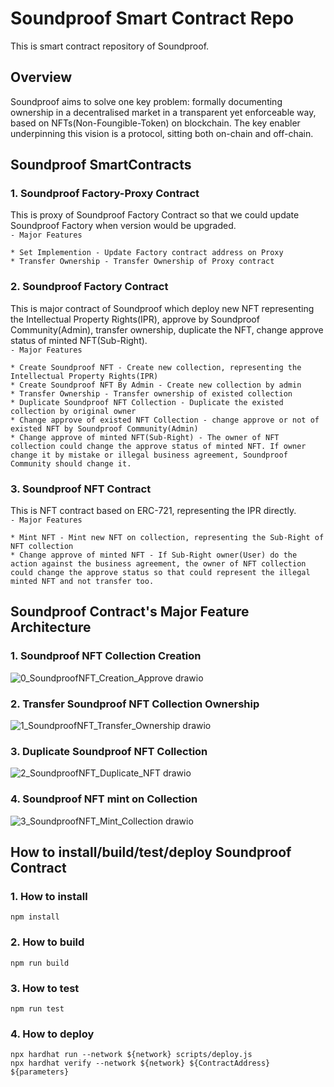 # Soundproof Smart Contract Repo

This is smart contract repository of Soundproof.
## Overview
Soundproof aims to solve one key problem: formally documenting ownership in a decentralised market in a transparent yet enforceable way, based on NFTs(Non-Foungible-Token) on blockchain. The key enabler underpinning this vision is a protocol, sitting both on-chain and off-chain.

## Soundproof SmartContracts
### 1. Soundproof Factory-Proxy Contract
This is proxy of Soundproof Factory Contract so that we could update Soundproof Factory when version would be upgraded. <br>
`- Major Features`
```
* Set Implemention - Update Factory contract address on Proxy
* Transfer Ownership - Transfer Ownership of Proxy contract
```
### 2. Soundproof Factory Contract
This is major contract of Soundproof which deploy new NFT representing the Intellectual Property Rights(IPR), approve by Soundproof Community(Admin), transfer ownership, duplicate the NFT, change approve status of minted NFT(Sub-Right).<br>
`- Major Features`
```
* Create Soundproof NFT - Create new collection, representing the Intellectual Property Rights(IPR)
* Create Soundproof NFT By Admin - Create new collection by admin
* Transfer Ownership - Transfer ownership of existed collection
* Duplicate Soundproof NFT Collection - Duplicate the existed collection by original owner
* Change approve of existed NFT Collection - change approve or not of existed NFT by Soundproof Community(Admin)
* Change approve of minted NFT(Sub-Right) - The owner of NFT collection could change the approve status of minted NFT. If owner change it by mistake or illegal business agreement, Soundproof Community should change it.
```
### 3. Soundproof NFT Contract
This is NFT contract based on ERC-721, representing the IPR directly. <br>
`- Major Features`
```
* Mint NFT - Mint new NFT on collection, representing the Sub-Right of NFT collection
* Change approve of minted NFT - If Sub-Right owner(User) do the action against the business agreement, the owner of NFT collection could change the approve status so that could represent the illegal minted NFT and not transfer too.
```

## Soundproof Contract's Major Feature Architecture
### 1. Soundproof NFT Collection Creation
![0_SoundproofNFT_Creation_Approve drawio](https://user-images.githubusercontent.com/56916797/196719570-f92e883a-460c-4dd6-a614-d9d5d7e78bc5.png)
### 2. Transfer Soundproof NFT Collection Ownership
![1_SoundproofNFT_Transfer_Ownership drawio](https://user-images.githubusercontent.com/56916797/196719595-b00e3bb6-452c-42ba-abd6-fddc2e5b15b1.png)
### 3. Duplicate Soundproof NFT Collection
![2_SoundproofNFT_Duplicate_NFT drawio](https://user-images.githubusercontent.com/56916797/196719634-8ee73366-9aea-452e-987a-f757ecdf70bd.png)
### 4. Soundproof NFT mint on Collection
![3_SoundproofNFT_Mint_Collection drawio](https://user-images.githubusercontent.com/56916797/196719677-3a776da6-7f07-4bbf-932c-4c7d156a75c3.png)

## How to install/build/test/deploy Soundproof Contract
### 1. How to install
```
npm install
```
### 2. How to build
```
npm run build
```
### 3. How to test
```
npm run test
```
### 4. How to deploy
```
npx hardhat run --network ${network} scripts/deploy.js
npx hardhat verify --network ${network} ${ContractAddress} ${parameters}
```
